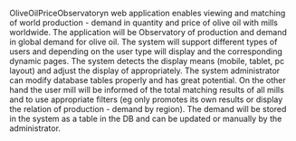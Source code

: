OliveOilPriceObservatoryn web application enables viewing and matching of world production - demand in quantity and price of olive oil with mills worldwide. The application will be Observatory of production and demand in global demand for olive oil. The system will support different types of users and depending on the user type will display and the corresponding dynamic pages. The system detects the display means (mobile, tablet, pc layout) and adjust the display of appropriately. The system administrator can modify database tables properly and has great potential. On the other hand the user mill will be informed of the total matching results of all mills and to use appropriate filters (eg only promotes its own results or display the relation of production - demand by region). The demand will be stored in the system as a table in the DB and can be updated or manually by the administrator.
